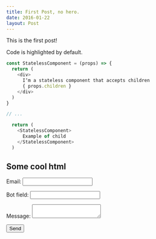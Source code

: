 ```yaml
---
title: First Post, no hero.
date: 2016-01-22
layout: Post
---
```


This is the first post!

Code is highlighted by default.

```js
const StatelessComponent = (props) => {
  return (
    <div>
      I‘m a stateless component that accepts children
      { props.children }
    </div>
  )
}

// ...

  return (
    <StatelessComponent>
      Example of child
    </StatelessComponent>
  )
```
## Some cool html

<form name="contact" netlify netlify-honeypot="bot-field">
  <p><label>Email: <input name="email"></label></p>
  <p class="hidden"><label>Bot field: <input name="bot-field"></label></p>
  <p><label>Message: <textarea name="message"></textarea></label></p>
  <p><button>Send</button></p>
</form>

